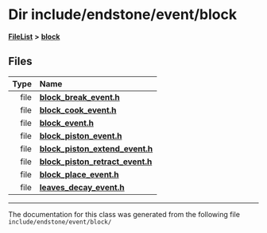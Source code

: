 

# Dir include/endstone/event/block



[**FileList**](files.md) **>** [**block**](dir_992e9ad7dc69726476903ba283e33c71.md)












## Files

| Type | Name |
| ---: | :--- |
| file | [**block\_break\_event.h**](block__break__event_8h.md) <br> |
| file | [**block\_cook\_event.h**](block__cook__event_8h.md) <br> |
| file | [**block\_event.h**](block__event_8h.md) <br> |
| file | [**block\_piston\_event.h**](block__piston__event_8h.md) <br> |
| file | [**block\_piston\_extend\_event.h**](block__piston__extend__event_8h.md) <br> |
| file | [**block\_piston\_retract\_event.h**](block__piston__retract__event_8h.md) <br> |
| file | [**block\_place\_event.h**](block__place__event_8h.md) <br> |
| file | [**leaves\_decay\_event.h**](leaves__decay__event_8h.md) <br> |



























































------------------------------
The documentation for this class was generated from the following file `include/endstone/event/block/`

